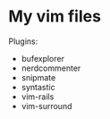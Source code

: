 My vim files
=============

Plugins:
* bufexplorer
* nerdcommenter
* snipmate
* syntastic
* vim-rails
* vim-surround
